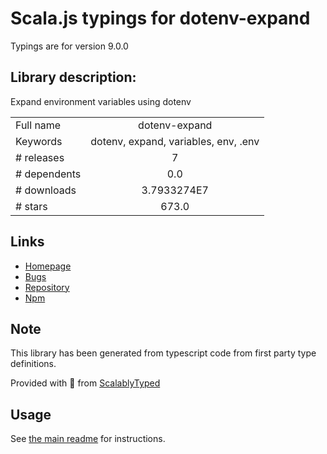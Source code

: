 
# Scala.js typings for dotenv-expand

Typings are for version 9.0.0

## Library description:
Expand environment variables using dotenv

|                    |                 |
| ------------------ | :-------------: |
| Full name          | dotenv-expand |
| Keywords           | dotenv, expand, variables, env, .env |
| # releases         | 7 |
| # dependents       | 0.0 |
| # downloads        | 3.7933274E7 |
| # stars            | 673.0 |

## Links
- [Homepage](https://github.com/motdotla/dotenv-expand#readme)
- [Bugs](https://github.com/motdotla/dotenv-expand/issues)
- [Repository](https://github.com/motdotla/dotenv-expand)
- [Npm](https://www.npmjs.com/package/dotenv-expand)
    


## Note
This library has been generated from typescript code from first party type definitions.

Provided with :purple_heart: from [ScalablyTyped](https://github.com/oyvindberg/ScalablyTyped)

## Usage
See [the main readme](../../readme.md) for instructions.


